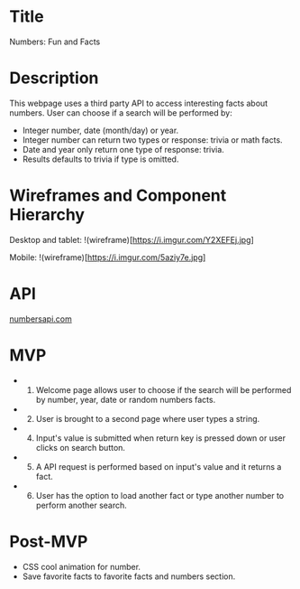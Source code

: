 # Title
Numbers: Fun and Facts

# Description
This webpage uses a third party API to access interesting facts about numbers. User can choose if a search will be performed by:
* Integer number, date (month/day) or year. 
* Integer number can return two types or response: trivia or math facts. 
* Date and year only return one type of response: trivia. 
* Results defaults to trivia if type is omitted.

# Wireframes and Component Hierarchy
Desktop and tablet:
!(wireframe)[https://i.imgur.com/Y2XEFEj.jpg]

Mobile:
!(wireframe)[https://i.imgur.com/5aziy7e.jpg]

# API 

[numbersapi.com](http://numbersapi.com)

# MVP
* 1. Welcome page allows user to choose if the search will be performed by number, year, date or random numbers facts. 
* 2. User is brought to a second page where user types a string. 
* 4. Input's value is submitted when return key is pressed down or user clicks on search button. 
* 5. A API request is performed based on input's value and it returns a fact. 
* 6. User has the option to load another fact or type another number to perform another search. 

# Post-MVP
* CSS cool animation for number.
* Save favorite facts to favorite facts and numbers section. 
